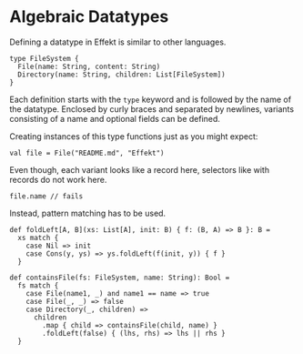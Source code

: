 # Algebraic Datatypes

Defining a datatype in Effekt is similar to other languages.

```
type FileSystem {
  File(name: String, content: String)
  Directory(name: String, children: List[FileSystem])
}
```

Each definition starts with the `type` keyword and is followed by the name of the datatype. Enclosed by curly braces
and separated by newlines, variants consisting of a name and optional fields can be defined.

Creating instances of this type functions just as you might expect:

```effekt:repl
val file = File("README.md", "Effekt")
```

Even though, each variant looks like a record here, selectors like with records do not work here.

```effekt:repl
file.name // fails
```

Instead, pattern matching has to be used.

```effekt:hidden
def foldLeft[A, B](xs: List[A], init: B) { f: (B, A) => B }: B =
  xs match {
    case Nil => init
    case Cons(y, ys) => ys.foldLeft(f(init, y)) { f }
  }
```

```
def containsFile(fs: FileSystem, name: String): Bool =
  fs match {
    case File(name1, _) and name1 == name => true
    case File(_, _) => false
    case Directory(_, children) => 
      children
        .map { child => containsFile(child, name) }
        .foldLeft(false) { (lhs, rhs) => lhs || rhs } 
  }
```
